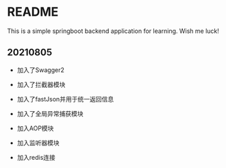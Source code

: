 # README
This is a simple springboot backend application for learning. Wish me luck!



## 20210805

* 加入了Swagger2

* 加入了拦截器模块

* 加入了fastJson并用于统一返回信息

* 加入了全局异常捕获模块

* 加入AOP模块

* 加入监听器模块

* 加入redis连接

  

